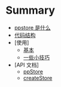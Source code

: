 # Summary

- [ppstore 是什么](docs/introduce.md)
- [代码结构](docs/template.md)
- [使用]
  - [基本](docs/usage/basic.md)
  - [一些小技巧](docs/usage/tips.md)
- [API 文档]
  - [ppStore](docs/api/ppStore.md)
  - [createStore](docs/api/store.md)
